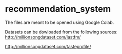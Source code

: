 # recommendation_system

The files are meant to be opened using Google Colab.

Datasets can be dowloaded from the following sources:
http://millionsongdataset.com/lastfm/

http://millionsongdataset.com/tasteprofile/
